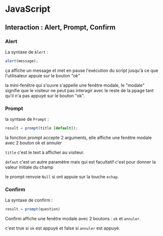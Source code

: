 # JavaScript

## Interaction : Alert, Prompt, Confirm

### Alert 

La syntaxe de `Alert` :
```javascript
alert(message);
```

ça affiche un message et met en pause l'exécution du script jusqu'à ce que l'utilisateur appuie sur le bouton "ok"

la mini-fenêtre qui s'ouvre s'appelle une fenêtre modale, le "modale" signifie que le visiteur ne peut pas interagir avec le reste de la ppage
tant qu'il n'a pas appuyé sur le bouton "ok".

### Prompt 

la syntaxe de `Prompt` : 
```javascript
result = prompt(title [default]);
```

la fonction prompt accepte 2 arguments, elle affiche une fenêtre modale avec 2 bouton ok et annuler 

`title` c'est le text à afficher au visiteur.

`defaut` c'est un autre paramètre mais qui est facultatif c'est pour donner la valeur initiale du champ

le prompt renvoie `Null` si ont appuie sur la touche `echap`.

### Confirm  

La syntaxe de confirm :
```javascript
result = prompt(question)
```

Confirm affiche une fenêtre modale avec 2 boutons : `ok` et `annuler`.

c'est true si `ok` est appuyé et false si `annuler` est appuyé.